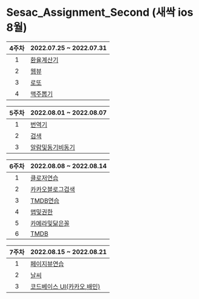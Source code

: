 # Sesac_Assignment_Second (새싹 ios 8월)




4주차| 2022.07.25 ~ 2022.07.31 |
:---: |--- 
1| [환율계산기](https://github.com/WooseokJ/Sesac_Assignment_Second/blob/main/문법2.playground/Pages/환율계산기.xcplaygroundpage/Contents.swift) |  |
2| [웹뷰](https://github.com/WooseokJ/Sesac_Assignment_Second/tree/main/NetworkBasic/NetworkBasic/basic/web) |  |
3| [로또](https://github.com/WooseokJ/Sesac_Assignment_Second/tree/main/NetworkBasic/NetworkBasic/basic/lotto) |  |
4| [맥주뽑기](https://github.com/WooseokJ/Sesac_Assignment_Second/tree/main/NetworkBasic/NetworkBasic/basic/Beer) |  |

5주차| 2022.08.01 ~ 2022.08.07 |
:---: |--- 
1| [번역기](https://github.com/WooseokJ/Sesac_Assignment_Second/tree/main/NetworkBasic/NetworkBasic/basic/translate) |  |
2| [검색](https://github.com/WooseokJ/Sesac_Assignment_Second/tree/main/NetworkBasic/NetworkBasic/basic/Search) |  |
3| [알람및동기비동기](https://github.com/WooseokJ/Sesac_Assignment_Second/tree/main/NetworkBasic/NetworkBasic/basic/Location) |  |

6주차| 2022.08.08 ~ 2022.08.14 |
:---: |--- 
1| [클로저연습](https://github.com/WooseokJ/Sesac_Assignment_Second/tree/main/week6/week6/View/CloserPractive) |  |
2| [카카오블로그검색](https://github.com/WooseokJ/Sesac_Assignment_Second/tree/main/week6/week6/View/blog) |  |
3| [TMDB연습](https://github.com/WooseokJ/Sesac_Assignment_Second/tree/main/week6/week6/View/TMDBMovie) |  |
4| [맵및권한](https://github.com/WooseokJ/Sesac_Assignment_Second/tree/main/week6/week6/View/Map) |  |
5| [카메라및닮은꼴](https://github.com/WooseokJ/Sesac_Assignment_Second/tree/main/week6/week6/View/Camera) |  |
6| [TMDB](https://github.com/WooseokJ/TrendMediaDataBaseProject) |  |

7주차| 2022.08.15 ~ 2022.08.21 |
:---: |--- 
1| [페이지뷰연습](https://github.com/WooseokJ/Sesac_Assignment_Second/tree/main/SeSacWeek7Diary/SeSacWeek7Diary/ViewController/pageView) |  |
2| [날씨](https://github.com/WooseokJ/Sesac_Assignment_Second/tree/main/OPenWeatherMap/OPenWeatherMap) |  |
3| [코드베이스 UI(카카오,배민)](https://github.com/WooseokJ/Sesac_Assignment_Second/tree/main/SeSacWeek7Diary/SeSacWeek7Diary/Assignment) |  |
